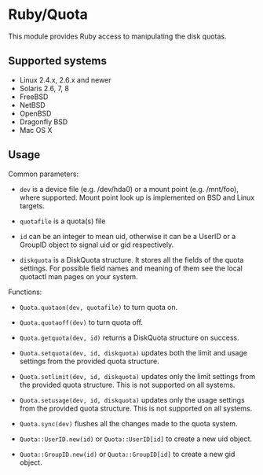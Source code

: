 Ruby/Quota
==========

This module provides Ruby access to manipulating the disk quotas.


Supported systems
-----------------

  * Linux 2.4.x, 2.6.x and newer
  * Solaris 2.6, 7, 8
  * FreeBSD
  * NetBSD
  * OpenBSD
  * Dragonfly BSD
  * Mac OS X


Usage
-----

Common parameters:

* `dev` is a device file (e.g. /dev/hda0) or a mount point (e.g. /mnt/foo), where
  supported. Mount point look up is implemented on BSD and Linux targets.

* `quotafile` is a quota(s) file

* `id` can be an integer to mean uid, otherwise it can be a UserID or a GroupID
  object to signal uid or gid respectively.

* `diskquota` is a DiskQuota structure. It stores all the fields of the quota
  settings. For possible field names and meaning of them see the local quotactl
  man pages on your system.


Functions:

* `Quota.quotaon(dev, quotafile)` to turn quota on.

* `Quota.quotaoff(dev)` to turn quota off.

* `Quota.getquota(dev, id)` returns a DiskQuota structure on success.

* `Quota.setquota(dev, id, diskquota)` updates both the limit and usage settings
  from the provided quota structure.

* `Quota.setlimit(dev, id, diskquota)` updates only the limit settings from the
  provided quota structure. This is not supported on all systems.

* `Quota.setusage(dev, id, diskquota)` updates only the usage settings from the
  provided quota structure. This is not supported on all systems.

* `Quota.sync(dev)` flushes all the changes made to the quota system.

* `Quota::UserID.new(id)` or `Quota::UserID[id]` to create a new uid object.

* `Quota::GroupID.new(id)` or `Quota::GroupID[id]` to create a new gid object.
